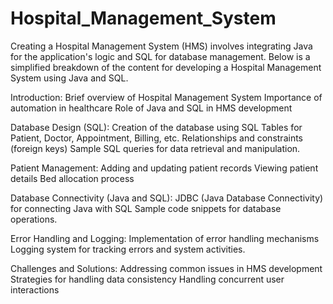 # Hospital_Management_System

Creating a Hospital Management System (HMS) involves integrating Java for the application's logic and SQL for database management.
Below is a simplified breakdown of the content for developing a Hospital Management System using Java and SQL.

Introduction:
Brief overview of Hospital Management System
Importance of automation in healthcare
Role of Java and SQL in HMS development

Database Design (SQL):
Creation of the database using SQL
Tables for Patient, Doctor, Appointment, Billing, etc.
Relationships and constraints (foreign keys)
Sample SQL queries for data retrieval and manipulation.

Patient Management:
Adding and updating patient records
Viewing patient details
Bed allocation process

Database Connectivity (Java and SQL):
JDBC (Java Database Connectivity) for connecting Java with SQL
Sample code snippets for database operations.

Error Handling and Logging:
Implementation of error handling mechanisms
Logging system for tracking errors and system activities.

Challenges and Solutions:
Addressing common issues in HMS development
Strategies for handling data consistency
Handling concurrent user interactions

